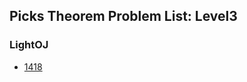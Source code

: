 ## Picks Theorem Problem List: Level3


### LightOJ
- [1418](computational_geometry/picks_theorem/l3-loj-1418)


